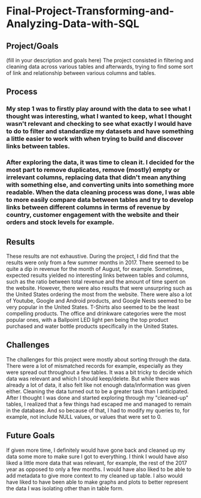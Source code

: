 # Final-Project-Transforming-and-Analyzing-Data-with-SQL

## Project/Goals
(fill in your description and goals here)
The project consisted in filtering and cleaning data across various tables and afterwards, trying to find some sort of link and relationship between various columns and tables. 

## Process
### My step 1 was to firstly play around with the data to see what I thought was interesting, what I wanted to keep, what I thought wasn't relevant and checking to see what exactly I would have to do to filter and standardize my datasets and have something a little easier to work with when trying to build and discover links between tables.
### After exploring the data, it was time to clean it. I decided for the most part to remove duplicates, remove (mostly) empty or irrelevant columns, replacing data that didn't mean anything with something else, and converting units into something more readable. When the data cleaning process was done, I was able to more easily compare data between tables and try to develop links between different columns in terms of revenue by country, customer engagement with the website and their orders and stock levels for example.

## Results
These results are not exhaustive. During the project, I did find that the results were only from a few summer months in 2017. There seemed to be quite a dip in revenue for the month of August, for example. Sometimes, expected results yielded no interesting links between tables and columns, such as the ratio between total revenue and the amount of time spent on the website. However, there were also results that were unsurpring such as the United States ordering the most from the website. There were also a lot of Youtube, Google and Android products, and Google Nests seemed to be very popular in the United States. T-Shirts also seemed to be the least compelling products. The office and drinkware categories were the most popular ones, with a Ballpoint LED light pen being the top product purchased and water bottle products specifically in the United States.

## Challenges 
The challenges for this project were mostly about sorting through the data. There were a lot of mismatched records for example, especially as they were spread out throughout a few tables. It was a bit tricky to decide which data was relevant and which I should keep/delete. But while there was already a lot of data, it also felt like not enough data/information was given either. Cleaning the data turned out to be a greater task than I anticipated. After I thought I was done and started exploring through my "cleaned-up" tables, I realized that a few things had escaped me and managed to remain in the database. And so because of that, I had to modify my queries to, for example, not include NULL values, or values that were set to 0.

## Future Goals
If given more time, I definitely would have gone back and cleaned up my data some more to make sure I got to everything. I think I would have also liked a little more data that was relevant, for example, the rest of the 2017 year as opposed to only a few months. I would have also liked to be able to add metadata to give more context to my cleaned up table. I also would have liked to have been able to make graphs and plots to better represent the data I was isolating other than in table form.
